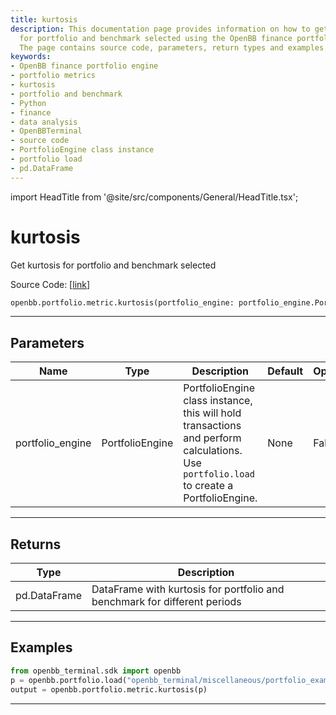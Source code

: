 ```yaml
---
title: kurtosis
description: This documentation page provides information on how to get the kurtosis
  for portfolio and benchmark selected using the OpenBB finance portfolio engine.
  The page contains source code, parameters, return types and examples.
keywords:
- OpenBB finance portfolio engine
- portfolio metrics
- kurtosis
- portfolio and benchmark
- Python
- finance
- data analysis
- OpenBBTerminal
- source code
- PortfolioEngine class instance
- portfolio load
- pd.DataFrame
---
```


import HeadTitle from '@site/src/components/General/HeadTitle.tsx';

<HeadTitle title="kurtosis - Metric - Portfolio - Reference | OpenBB SDK Docs" />

# kurtosis

Get kurtosis for portfolio and benchmark selected

Source Code: [[link](https://github.com/OpenBB-finance/OpenBBTerminal/tree/main/openbb_terminal/portfolio/portfolio_model.py#L1032)]

```python
openbb.portfolio.metric.kurtosis(portfolio_engine: portfolio_engine.PortfolioEngine)
```

---

## Parameters

| Name | Type | Description | Default | Optional |
| ---- | ---- | ----------- | ------- | -------- |
| portfolio_engine | PortfolioEngine | PortfolioEngine class instance, this will hold transactions and perform calculations.<br/>Use `portfolio.load` to create a PortfolioEngine. | None | False |


---

## Returns

| Type | Description |
| ---- | ----------- |
| pd.DataFrame | DataFrame with kurtosis for portfolio and benchmark for different periods |
---

## Examples

```python
from openbb_terminal.sdk import openbb
p = openbb.portfolio.load("openbb_terminal/miscellaneous/portfolio_examples/holdings/example.csv")
output = openbb.portfolio.metric.kurtosis(p)
```

---
